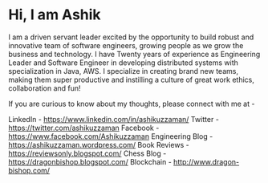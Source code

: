 # Hi, I am Ashik


I am a driven servant leader excited by the opportunity to build robust and innovative team of software engineers, growing people as we grow the business and technology. I have Twenty years of experience as Engineering Leader and Software Engineer in developing distributed systems with specialization in Java, AWS. I specialize in creating brand new teams, making them super productive and instilling a culture of great work ethics, collaboration and fun! 

If you are curious to know about my thoughts, please connect with me at -

LinkedIn - https://www.linkedin.com/in/ashikuzzaman/
Twitter - https://twitter.com/ashikuzzaman
Facebook - https://www.facebook.com/Ashikuzzaman
Engineering Blog - https://ashikuzzaman.wordpress.com/
Book Reviews - https://reviewsonly.blogspot.com/
Chess Blog - https://dragonbishop.blogspot.com/
Blockchain - http://www.dragon-bishop.com/

